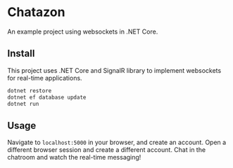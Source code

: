 # Chatazon

An example project using websockets in .NET Core.

## Install

This project uses .NET Core and SignalR library to implement websockets for real-time applications.

```bash
dotnet restore
dotnet ef database update
dotnet run
```

## Usage

Navigate to `localhost:5000` in your browser, and create an account. Open a different browser session and create a different account. Chat in the chatroom and watch the real-time messaging!
